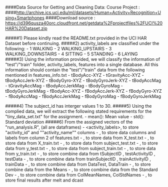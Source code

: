 ####Data Source for Getting and Cleaning Data: Course Project : 
####http://archive.ics.uci.edu/ml/datasets/Human+Activity+Recognition+Using+Smartphones
####Download source : https://d396qusza40orc.cloudfront.net/getdata%2Fprojectfiles%2FUCI%20HAR%20Dataset.zip 

#####1) Please kindly read the README.txt provided in the UCI HAR Dataset before continuing.
#####2) activity_labels are classified under the following:
        - 1 WALKING
        - 2 WALKING_UPSTAIRS
        - 3 WALKING_DOWNSTAIRS
        - 4 SITTING
        - 5 STANDING
        - 6 LAYING      
#####3) Using the information provided, we will classify the information of "test"/"train" folder, activity_labels, features into a single database. All this information should contain the "test"/"train" data from the following mentioned in features_info.txt
        - tBodyAcc-XYZ
        - tGravityAcc-XYZ
        - tBodyAccJerk-XYZ
        - tBodyGyro-XYZ
        - tBodyGyroJerk-XYZ
        - tBodyAccMag
        - tGravityAccMag
        - tBodyAccJerkMag
        - tBodyGyroMag
        - tBodyGyroJerkMag
        - fBodyAcc-XYZ
        - fBodyAccJerk-XYZ
        - fBodyGyro-XYZ
        - fBodyAccMag
        - fBodyAccJerkMag
        - fBodyGyroMag
        - fBodyGyroJerkMag
        
#####4) The subject_id has interger values 1 to 30.
#####5) Using the complied data, we will extract the following stated requirements for the "tiny_data_set.txt" for the assignment.
        - mean(): Mean value
        - std(): Standard deviation
#####6) From the assigned vectors of the "run_analysis.R", (all are dataframes)
        - <activity_labels>, to store "activity_id" and ""activity_name"" columns
        - <features>, to store data columns and labels from column 2 of features.txt
        - <testData>, to store data from X_test.txt
        - <trainData>, to store data from X_train.txt
        - <tSubjectID>, to store data from subject_test.txt
        - <testActivityID>, to store data from y_test.txt
        - <trainSubjectID>, to store data from subject_train.txt
        - <trainActivityID>, to store data from y_train.txt
        - <DataTest>, to store combine data from tSubjectID , testActivityID , testData
        - <DataTrain>, to store combine data from trainSubjectID , trainActivityID , trainData
        - <DataAll>, to store combine data from DataTest, DataTrain
        - <ColMeanNames>, to store combine data from the Means
        - <ColStdNames>, to store combine data from the Standard Dev
        - <StdMeanCol>, to store combine data from ColMeanNames, ColStdNames
        - <dataFinal>, to store final results after melt and dcast

